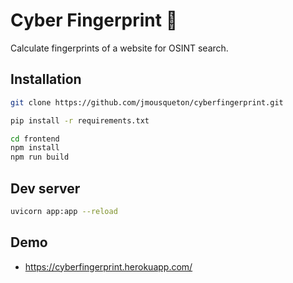 # Cyber Fingerprint 🐾 

Calculate fingerprints of a website for OSINT search.

## Installation

```bash
git clone https://github.com/jmousqueton/cyberfingerprint.git

pip install -r requirements.txt

cd frontend
npm install
npm run build
```

## Dev server

```bash
uvicorn app:app --reload
```

## Demo

* https://cyberfingerprint.herokuapp.com/
